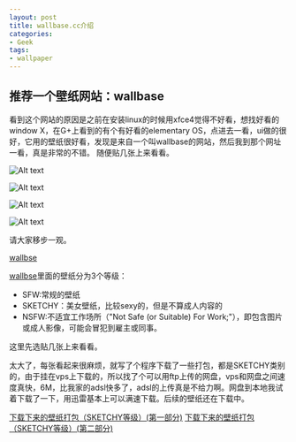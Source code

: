 ```yaml
---
layout: post
title: wallbase.cc介绍
categories:
- Geek
tags:
- wallpaper
---
```

## 推荐一个壁纸网站：wallbase

看到这个网站的原因是之前在安装linux的时候用xfce4觉得不好看，想找好看的window X，在G+上看到的有个有好看的elementary OS，点进去一看，ui做的很好，它用的壁纸很好看，发现是来自一个叫wallbase的网站，然后我到那个网址一看，真是非常的不错。
随便贴几张上来看看。

![Alt text](http://wpimg-wpimg.stor.sinaapp.com/original/6a6dfa2dfb6c9987fcf499ddea20e110.jpg "Optional title")

![Alt text](http://wpimg-wpimg.stor.sinaapp.com/original/93f20f50801573de4dcac3e2c151ca58.jpg "Optional title")

![Alt text](http://wpimg-wpimg.stor.sinaapp.com/original/63ed4f52fb19ba50523ae268e6a09066.jpg "Optional title")

![Alt text](http://wpimg-wpimg.stor.sinaapp.com/original/f721bd6dc208545ff9d8de26bbf7fbac.jpg "Optional title")

请大家移步一观。

[wallbse](www.wallbase.cc)

[wallbse](www.wallbase.cc)里面的壁纸分为3个等级：

* SFW:常规的壁纸
* SKETCHY：美女壁纸，比较sexy的，但是不算成人内容的
* NSFW:不适宜工作场所（"Not Safe (or Suitable) For Work;"），即包含图片或成人影像，可能会冒犯到雇主或同事。

这里先选贴几张上来看看。

太大了，每张看起来很麻烦，就写了个程序下载了一些打包，都是SKETCHY类别的，由于挂在vps上下载的，所以找了个可以用ftp上传的网盘，vps和网盘之间速度真快，6M，比我家的adsl快多了，adsl的上传真是不给力啊。网盘到本地我试着下载了一下，用迅雷基本上可以满速下载。后续的壁纸还在下载中。

[下载下来的壁纸打包（SKETCHY等级）(第一部分)](http://www.pipipan.com/file/33851061)
[下载下来的壁纸打包（SKETCHY等级）(第二部分)](http://www.pipipan.com/file/34216844)


